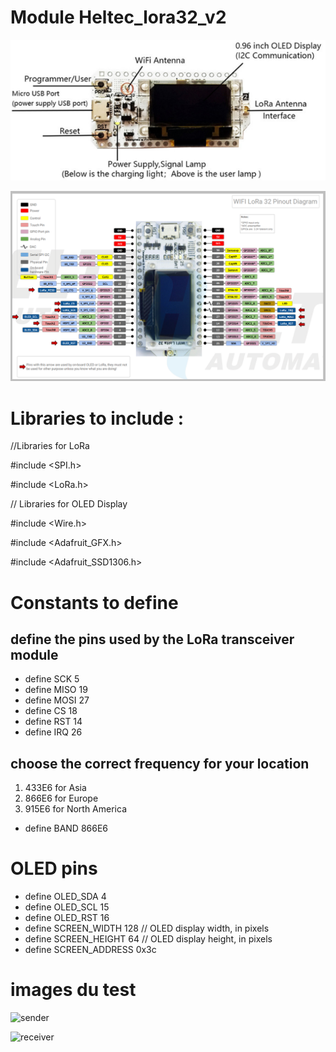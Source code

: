 # Module Heltec_lora32_v2

![module](./heltec_lora_v2_module.png)

![pinout](./heltec_lora_v2_pinout.png)

# Libraries to include : 
//Libraries for LoRa

#include <SPI.h>

#include <LoRa.h>

// Libraries for OLED Display

#include <Wire.h>

#include <Adafruit_GFX.h>

#include <Adafruit_SSD1306.h>

# Constants to define

## define the pins used by the LoRa transceiver module

- define SCK 5
- define MISO 19
- define MOSI 27
- define CS 18
- define RST 14
- define IRQ 26

## choose the correct frequency for your location
1. 433E6 for Asia
2. 866E6 for Europe
3. 915E6 for North America
   
- define BAND 866E6

# OLED pins
- define OLED_SDA 4
- define OLED_SCL 15 
- define OLED_RST 16
- define SCREEN_WIDTH 128 // OLED display width, in pixels
- define SCREEN_HEIGHT 64 // OLED display height, in pixels
- define SCREEN_ADDRESS 0x3c

# images du test

![sender](./heltec_lora_v2_sender.png)

![receiver](./heltec_lora_v2_receiver.png)
